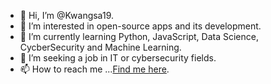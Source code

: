 - 👋 Hi, I’m @Kwangsa19.
- 👀 I’m interested in open-source apps and its development.
- 🌱 I’m currently learning Python, JavaScript, Data Science, CycberSecurity and Machine Learning.
- 💞️ I’m seeking a job in IT or cybersecurity fields. 
- 📫 How to reach me ...[Find me here](https://kwangsa19.github.io/).

<!---
Kwangsa19/Kwangsa19 is a ✨ special ✨ repository because its `README.md` (this file) appears on your GitHub profile.
You can click the Preview link to take a look at your changes.
--->
